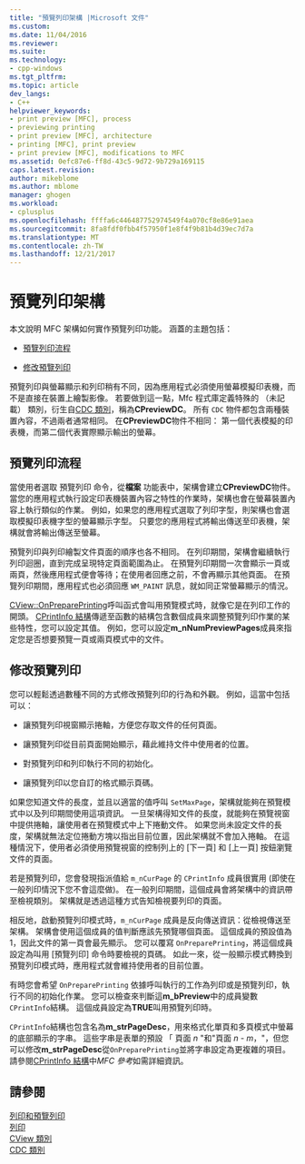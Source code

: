 ```yaml
---
title: "預覽列印架構 |Microsoft 文件"
ms.custom: 
ms.date: 11/04/2016
ms.reviewer: 
ms.suite: 
ms.technology:
- cpp-windows
ms.tgt_pltfrm: 
ms.topic: article
dev_langs:
- C++
helpviewer_keywords:
- print preview [MFC], process
- previewing printing
- print preview [MFC], architecture
- printing [MFC], print preview
- print preview [MFC], modifications to MFC
ms.assetid: 0efc87e6-ff8d-43c5-9d72-9b729a169115
caps.latest.revision: 
author: mikeblome
ms.author: mblome
manager: ghogen
ms.workload:
- cplusplus
ms.openlocfilehash: ffffa6c446487752974549f4a070cf8e86e91aea
ms.sourcegitcommit: 8fa8fdf0fbb4f57950f1e8f4f9b81b4d39ec7d7a
ms.translationtype: MT
ms.contentlocale: zh-TW
ms.lasthandoff: 12/21/2017
---
```

# <a name="print-preview-architecture"></a>預覽列印架構
本文說明 MFC 架構如何實作預覽列印功能。 涵蓋的主題包括：  
  
-   [預覽列印流程](#_core_the_print_preview_process)  
  
-   [修改預覽列印](#_core_modifying_print_preview)  
  
 預覽列印與螢幕顯示和列印稍有不同，因為應用程式必須使用螢幕模擬印表機，而不是直接在裝置上繪製影像。 若要做到這一點，Mfc 程式庫定義特殊的 （未記載） 類別，衍生自[CDC 類別](../mfc/reference/cdc-class.md)，稱為**CPreviewDC**。 所有 `CDC` 物件都包含兩種裝置內容，不過兩者通常相同。 在**CPreviewDC**物件不相同： 第一個代表模擬的印表機，而第二個代表實際顯示輸出的螢幕。  
  
##  <a name="_core_the_print_preview_process"></a>預覽列印流程  
 當使用者選取 預覽列印 命令，從**檔案** 功能表中，架構會建立**CPreviewDC**物件。 當您的應用程式執行設定印表機裝置內容之特性的作業時，架構也會在螢幕裝置內容上執行類似的作業。 例如，如果您的應用程式選取了列印字型，則架構也會選取模擬印表機字型的螢幕顯示字型。 只要您的應用程式將輸出傳送至印表機，架構就會將輸出傳送至螢幕。  
  
 預覽列印與列印繪製文件頁面的順序也各不相同。 在列印期間，架構會繼續執行列印迴圈，直到完成呈現特定頁面範圍為止。 在預覽列印期間一次會顯示一頁或兩頁，然後應用程式便會等待；在使用者回應之前，不會再顯示其他頁面。 在預覽列印期間，應用程式也必須回應 `WM_PAINT` 訊息，就如同正常螢幕顯示的情況。  
  
 [CView::OnPreparePrinting](../mfc/reference/cview-class.md#onprepareprinting)呼叫函式會叫用預覽模式時，就像它是在列印工作的開頭。 [CPrintInfo 結構](../mfc/reference/cprintinfo-structure.md)傳遞至函數的結構包含數個成員來調整預覽列印作業的某些特性，您可以設定其值。 例如，您可以設定**m_nNumPreviewPages**成員來指定您是否想要預覽一頁或兩頁模式中的文件。  
  
##  <a name="_core_modifying_print_preview"></a>修改預覽列印  
 您可以輕鬆透過數種不同的方式修改預覽列印的行為和外觀。 例如，這當中包括可以：  
  
-   讓預覽列印視窗顯示捲軸，方便您存取文件的任何頁面。  
  
-   讓預覽列印從目前頁面開始顯示，藉此維持文件中使用者的位置。  
  
-   對預覽列印和列印執行不同的初始化。  
  
-   讓預覽列印以您自訂的格式顯示頁碼。  
  
 如果您知道文件的長度，並且以適當的值呼叫 `SetMaxPage`，架構就能夠在預覽模式中以及列印期間使用這項資訊。 一旦架構得知文件的長度，就能夠在預覽視窗中提供捲軸，讓使用者在預覽模式中上下捲動文件。 如果您尚未設定文件的長度，架構就無法定位捲動方塊以指出目前位置，因此架構就不會加入捲軸。 在這種情況下，使用者必須使用預覽視窗的控制列上的 [下一頁] 和 [上一頁] 按鈕瀏覽文件的頁面。  
  
 若是預覽列印，您會發現指派值給 `m_nCurPage` 的 `CPrintInfo` 成員很實用 (即使在一般列印情況下您不會這麼做)。 在一般列印期間，這個成員會將架構中的資訊帶至檢視類別。 架構就是透過這種方式告知檢視要列印的頁面。  
  
 相反地，啟動預覽列印模式時，`m_nCurPage` 成員是反向傳送資訊：從檢視傳送至架構。 架構會使用這個成員的值判斷應該先預覽哪個頁面。 這個成員的預設值為 1，因此文件的第一頁會最先顯示。 您可以覆寫 `OnPreparePrinting`，將這個成員設定為叫用 [預覽列印] 命令時要檢視的頁碼。 如此一來，從一般顯示模式轉換到預覽列印模式時，應用程式就會維持使用者的目前位置。  
  
 有時您會希望 `OnPreparePrinting` 依據呼叫執行的工作為列印或是預覽列印，執行不同的初始化作業。 您可以檢查來判斷這**m_bPreview**中的成員變數`CPrintInfo`結構。 這個成員設定為**TRUE**叫用預覽列印時。  
  
 `CPrintInfo`結構也包含名為**m_strPageDesc**，用來格式化單頁和多頁模式中螢幕的底部顯示的字串。 這些字串是表單的預設 「 頁面 *n* "和"頁面 *n*   -  *m*，"，但您可以修改**m_strPageDesc**從`OnPreparePrinting`並將字串設定為更複雜的項目。 請參閱[CPrintInfo 結構](../mfc/reference/cprintinfo-structure.md)中*MFC 參考*如需詳細資訊。  
  
## <a name="see-also"></a>請參閱  
 [列印和預覽列印](../mfc/printing-and-print-preview.md)   
 [列印](../mfc/printing.md)   
 [CView 類別](../mfc/reference/cview-class.md)   
 [CDC 類別](../mfc/reference/cdc-class.md)
